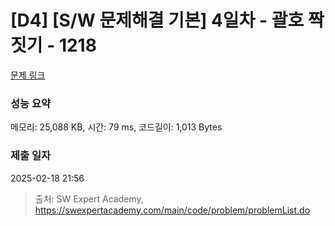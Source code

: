 # [D4] [S/W 문제해결 기본] 4일차 - 괄호 짝짓기 - 1218 

[문제 링크](https://swexpertacademy.com/main/code/problem/problemDetail.do?contestProbId=AV14eWb6AAkCFAYD) 

### 성능 요약

메모리: 25,088 KB, 시간: 79 ms, 코드길이: 1,013 Bytes

### 제출 일자

2025-02-18 21:56



> 출처: SW Expert Academy, https://swexpertacademy.com/main/code/problem/problemList.do